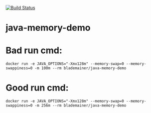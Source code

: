 [![Build Status](https://travis-ci.org/blademainer/java-memory-demo.png)](https://travis-ci.org/blademainer/java-memory-demo)

# java-memory-demo

# Bad run cmd:
```shell
docker run -e JAVA_OPTIONS="-Xmx128m" --memory-swap=0 --memory-swappiness=0 -m 100m --rm blademainer/java-memory-demo
```
# Good run cmd:
```shell
docker run -e JAVA_OPTIONS="-Xmx128m" --memory-swap=0 --memory-swappiness=0 -m 256m --rm blademainer/java-memory-demo
```

